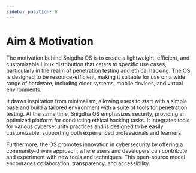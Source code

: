 ```yaml
---
sidebar_position: 8
---
```

# Aim & Motivation
The motivation behind Snigdha OS is to create a lightweight, efficient, and customizable Linux distribution that caters to specific use cases, particularly in the realm of penetration testing and ethical hacking. The OS is designed to be resource-efficient, making it suitable for use on a wide range of hardware, including older systems, mobile devices, and virtual environments. 

It draws inspiration from minimalism, allowing users to start with a simple base and build a tailored environment with a suite of tools for penetration testing. At the same time, Snigdha OS emphasizes security, providing an optimized platform for conducting ethical hacking tasks. It integrates tools for various cybersecurity practices and is designed to be easily customizable, supporting both experienced professionals and learners. 

Furthermore, the OS promotes innovation in cybersecurity by offering a community-driven approach, where users and developers can contribute and experiment with new tools and techniques. This open-source model encourages collaboration, transparency, and accessibility.